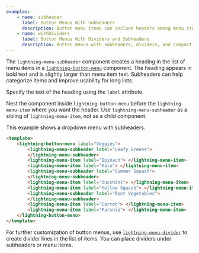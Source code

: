```yaml
---
examples:
    - name: subheader
      label: Button Menus With Subheaders
      description: Button menu items can include headers among menu items.
    - name: withDividers
      label: Button Menus With Dividers and Subheaders
      description: Button menus with subheaders, dividers, and compact variant.
---
```


The `lightning-menu-subheader` component creates a heading in the list of menu items in a
[`lightning-button-menu`](bundle/lightning-button-menu/documentation) component.
The heading appears in bold text and is slightly larger than menu item text.
Subheaders can help categorize items and improve usability for long lists.

Specify the text of the heading using the `label` attribute.

Nest the component inside `lightning-button-menu` before the `lightning-menu-item` where you want the header. Use `lightning-menu-subheader` as a sibling of `lightning-menu-item`, not as a child component.

This example shows a dropdown menu with subheaders.

```html
<template>
    <lightning-button-menu label="Veggies">
        <lightning-menu-subheader label="Leafy Greens">
        </lightning-menu-subheader>
        <lightning-menu-item label="Spinach"> </lightning-menu-item>
        <lightning-menu-item label="Kale"> </lightning-menu-item>
        <lightning-menu-subheader label="Summer Squash">
        </lightning-menu-subheader>
        <lightning-menu-item label="Zucchini"> </lightning-menu-item>
        <lightning-menu-item label="Yellow Squash"> </lightning-menu-item>
        <lightning-menu-subheader label="Root Vegetables">
        </lightning-menu-subheader>
        <lightning-menu-item label="Carrot"> </lightning-menu-item>
        <lightning-menu-item label="Parsnip"> </lightning-menu-item>
    </lightning-button-menu>
</template>
```

For further customization of button menus, use [`lightning-menu-divider`](bundle/lightning-menu-divider/documentation) to create divider lines in the list of items. You can place dividers under subheaders or menu items.
